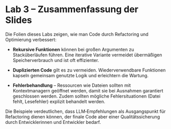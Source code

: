 # Lab 3 – Zusammenfassung der Slides

Die Folien dieses Labs zeigen, wie man Code durch Refactoring und
Optimierung verbessert:

* **Rekursive Funktionen** können bei großen Argumenten zu
  Stacküberläufen führen. Eine iterative Variante vermeidet
  übermäßigen Speicherverbrauch und ist oft effizienter.

* **Duplizierten Code** gilt es zu vermeiden. Wiederverwendbare
  Funktionen kapseln gemeinsam genutzte Logik und erleichtern die
  Wartung.

* **Fehlerbehandlung** – Ressourcen wie Dateien sollten mit
  Kontextmanagern geöffnet werden, damit sie bei Ausnahmen
  garantiert geschlossen werden. Zudem sollten mögliche
  Fehlersituationen (Datei fehlt, Lesefehler) explizit behandelt
  werden.

Die Beispiele verdeutlichen, dass LLM‑Empfehlungen als Ausgangspunkt
für Refactoring dienen können, der finale Code aber einer
Qualitätssicherung durch Entwicklerinnen und Entwickler bedarf.
